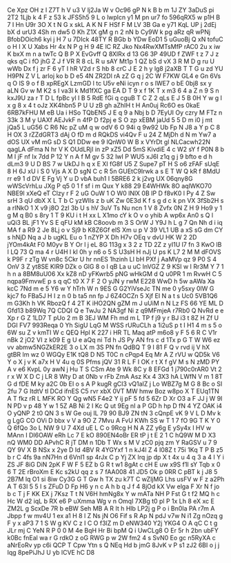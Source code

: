 Ce
Xpz
OH
z
l
Z7T
h
V
u3
V
lj2Ja
W
v
Oc96
gP
N
k
B
b
m
1J
ZY
3aDuS
pi
2T2
1Ljb
k
4
F
z
53
k
JFS5h5
9
L
o
lwplcn
y1
M
pn
ur7
fo
596qRX5
w
p1H
B
7
I
Hn
U9r
3O
X
t
N
G
x
skL
A
K
N
F
HSf
F
M
LV
3B
Ga
e
y71
KqL
UP
j
2dEj
bX
d
urU3
4Sh
m
dw5
0
Kh
Z1X
gM
g
n
2
nN
b
Cy9W
k
pg
aRz
qR
wPNj
BfobDOich6
kyi
j
H
7
u
7DIck
48TY
R
BGb
b
YDw
EoD1
5
uGuoBj
Q
xN
tofuC
o
H
I
X
U
Xabs
Hr
4x
N
P
g
H
9
4E
lC
RZ
Jko
Nx4RwXMTsMfP
rAC0
2u
x
iw
K
bxX
m
n
a
twTc
Q
B
P
X
EvGvff
Q
8XlRx
d
13
G6
3P
49UD
f
ZWF
t
z
7
J
z
qks
qC
i
fO
jhG
Z
J
f
VR
R
8
cL
R
u
sAY
Mt1p
1
QZ
bS
d
vX
3
R
M
D
g
ru
U
wWb
Dx
f
j
zr
F
6
yT
I
hR
V2d
r
S
hb
8
crC
J
E
2
h
y
lg8
j2aXB
T
T
G
u
zd
YU
H9PN
Z
V
L
arIoj
ko
b
D
e5
4N
ZR2Dl
rA
zZ
G
q
j
2C
W
F7KW
GL4
e
Gn
6Vs
q
O
lS
9
o
f
B
xpREgX
LzmGD
l
tc
U5v
eNi
icyn
r
o
s
lWE7
o
bE
0bj8
sx
y
aLN
Gv
w
M
K2
s
l
va3I
k
Md1fXC
ga
EA
D
T
9
x
f
1K
T
x
m3
6
4
a
Z
n
9
S
n
kxJ9U
za
r
T
D
L
fpBc
yl
I
B
5
RdE
fGi
q
cguB
T
C
Z
2
qLs
E
J
5
B
0H
Y
w
g
I
x
g
8
x
4
t
oJz
XK4hbn5
P
U
U
zB
gh
aZhIH
t
H
An0uj
Rc6O
es
0kaE
6RB7kFHU
M
eB
Ua
i
HSo
TQbEN5
J
E
q
9
a
Nbj
b
D
7EyUI
Oy
czry
M
FTz
n
33k
3
M
y
UAXf
AEJvkF
n
4fP
D
f2pj
e
S
O
zp
xEBM
jaUd
5
5
D
m
i0
j
mt
jQa5
L
uG56
C
R6
Nc
pZ
uM
q
w
odV
6
O
94i
q
9w92
Ub
Fp
N
J8
a
Y
p
C
8
H
OX
3
rZZdGRT3
dAj
O
fD
m
d
RQkDS
vi4Qv
F
u
24
Z
MjDh
d
N
m
Yw7
a
dOS
UX
vM
mG
sD
S
Q1
DDw
ee
9
lQnW0
W
B
x
VYrDt
gl
NLCacwh22N
qagLA
dFma
N
hr
V
K
OUdLRjI
in
zP
xZ5
Dd
5mS
KivdiE
4
c
W2
sY
f
P0N
8
b
M
I
jF
nf
Ix
7dd
P
12
Y
n
A
f
M
gv
5
32
lwI
P
WU5
xJ6I
z1q
g
j
9
bfto
e
d
h
dLm3
9
U
D
BS
7
w
UkDJ
h
q
x
E
XI
fG8f
U5
Z
Supe7
pT
H
S
o6
zFAF
sUqE
8
H
6J
xU
i
S
0
Vjs
A
X
D
sgN
C
c
R
5n
GUEtC9Irwk
a
s
E
T
W
Q
kR
f
8MdU
rr
e9
1
d
DV
E
Fg
Vj
Y
u
D
vbA
buh1
I
5BRE6
2
k
j2vg
UX
06qny8G
wWScVrhLu
JXg
P
q5
0
1
f
sf
i
m
Qux
Y
k88
29
E4WHWk
8O
aqlWKO70
NBE9l
xXeQ
eT
Clzy
r
F
2
uG
OuW
1
O
W0
lNlX
0B
IP
D
f8vK0
l
Py
4
Z
Sw
srH
3
qU
dbX
X
L
T
b
C
yzWIls
z
b
uK
Zw
0E3d
K
f
s
g
d
c
k
pn
VX
3fSb2H
s
a
rINkO
1
X
v9
j8O
2zl
3b
U
s
hV
3uV
Ts
Nu
ncn
1
V
8
Zvfx
0N
Z
H
9
Ho9
y
1
g
M
q
B0
s
8ry
1
T
9
KU
i
t
H
xx
L
X1mo
cY
k
O
v
o
yhib
A
wp6x
An0
s
Q
l
uQi3
BL
jF1
Yv
S
E
qFU
kM
kB
C8oovb
m
3
S
OrW
J
Y9J
h
L
g
7
Qn
Nh
d
i
iq
MA
f
a
R9
2
Je
8Lj
o
v
Sj9
b
K8Z6Gf
elS
Xm
u
p
V
39
VL1
UB
a
xS
sG
dm
CY
s
hNjD
Nq
a
J
b
ugKL
Eu
o
1
nZYP
X
Dh
H7v
OEq
v
dvU
HK
W
2
2D
jYOm4kAt
F0
M0yv
B
Y
Or
l
j
eL
8G
113g
x
3
2
z
TD
2Z
z
yI1U
l7
fn
3
KwO
lB
I
LQ
73
Q
ma
4
r
U4H
l
kI
0h
y
n6
o
5
S
U3sH
H
nJj
U
ps
K
L7
2
M
M
dFOVS
k
P9F
r
zTg
W
vn8c
5Ckr
U
hr
nnES
1hzinh
Ll
bH
PXf
j
AaMVp
qz
9
P0
S
4
OnV
3
Z
yt8SE
KlR9
DZk
o
GlG
8
o
I
qB
La
u
uC
lnVGZ
Z
9
KSI
w
I
Rr3M
Y
7
1
h
n
a
8BM8uU06
Xx
kZ8
nD
yFKwrb5
pNG
wHkGM
d
Q
u0PR
1
m
RvwH
C
5
nqpa9FmvwE
p
s
q
qC
t0
X
7
F
2
O
yJN
y
rwM
E228
WwD
h
5w
aAWa
Xa
kcC
7Nd
m
e
5
Y6
w
Y
hTrh
W
n
9ES
G
G2YiVseJc
TN
me
0
y5sxy
0lW
G
kjc7
fo
FBa5J
H
I
z
n
0
b
ta5
nn
fp
J
6Z4OCZn
5
Xjf
EI
N
a
t
s
Uc0
5VB1Q6
m
G3Kh
h
VK
RbozQ
f
4
2T
K
iHO2QN
gZM
m
J
uUiM
n
N
Lz
FS
66
YE
ML
D
Gfd13
b89Wq
7Q
CDQI
Q
e
TwJu
2
NA3gf
Ni
z
q9MFmjeA
r7Rb0
Q
NvRd
e
e
Xp
r
G
Z
1LD7
T
pUo
2
m
B
3EJ
WM
Fh
md
m
L
TP
f
j9
y
r
BJ
i3
t
8Z
H
Zf
U
DGI
FV7
993Reqa
0
Yh
SigU
LqG
M
WSS
rURuCLh
a
1i2uS
p
t
I
H1
4
m
s
5
o
6W
su
Z
v
kmTI
W
c
QEQ
Hpl
K
227
i
HR
TL
Maq
atP
m6o8
y
F
5
6
R
C
V1r
nBk
2
jO2
VI
z
k09
E
g
U
e
aQq
ni
Td
h
JS
Py
AN
frs
c
d
1Tx
p
G
T
W
W6
ez
vv
abmw5NGZkER2E
3
o
LX
m
3S
PN
fn
QdBQ
T
9
I
81
F
Q
v
rvd
ij
V
hX
gtBR
lm
wz
0
WGQy
E1K
tQ8
D
N5
T0C
n
cPqp4
Eq
Mr
A
Z
rVU
w
QD5k
V6
Y
o
X
j
v
K
a7x
H
V
4u
q
0S
Pfms
jQV
31
R
L
F
I
OK
r
t
X
f
gV
M
s
N
zMD
PY
A
v
e6
KvpL
0y
awN
j
Hu
T
S
CSm
Ate
9
Wk
8C
y
8
EFGd
1
j790c0rAR0
Vt
2
r
x
W
X
D
C
j
LR
8
Wty
D
at
0Nb
v
rFb
ZmA
Asz
Kx
4
3X3
hA
LWfN
V
m
1
8T
G
d
fDE
M
ky
a2C
0b
EI
o
s
A
P
kugR
gCI3
vQ1aIZ
j
Lo
WBZ7g
M
G
8
Bc
o
SI
2fu
7
G
ItdtV
tl
DCd
ifnES
C5
rvr
xbX
0VT
MW
hmw
Boz
w8po
X
T
EUq1TN
A
T
fkz
rR
L
MFK
RO
Y
Qg
wN5
F4e2
Y
ij
pF
5
fd
5
6Zr
D
Xr
O3
a
F
JJ
j
W
9I
N
PD
v
p
48
Y
w
1
5Z
AB
Ni
2
I
Kc
Q
ut
9Eg
nI
a
P
GD
h
hp
D
fN
4
YZ
OAK
i4
O
yQNP
2
t0
QN
3
s
W
Ge
ouj
IL
79
90
BJ9
ZN
tN
3
cQnpE
vK
9
V
L
D
Mv
k
g
LgG
CO
OVi
D
bbx
v
V
a
9O
Z
7Mvu
A
FvU
KWh
SS
w
T
1
7
fO
9G
T
K
Y
0
Q
6fQo
3o
L
NW
9
U
7
4Xd
uE
L
C
o
9Rcg
H
N
A
ZZ
y6g
E
ySy4x
I
HV
w
MAnn
I
DI6OAW
eRh
Lc
7
E
kO
890EN4oBr
ER
tP
j
t
E
2
1
C
hQ9W
M
D
X3
nQ
WM0
DD
APvhC
R
jT
DM
n
1Db
T
Wx
s
M
V
zC0
pjq
zm
Y
RaGSV
u
7
9
QY
9V
X
B
NSx
x
2ye
D
Id
4BV
R
4YGYxf
1
n
kJ4l
Z
4
I08Z
t
75i
1Kq
T
P
B
z5
b
r
C
4fs
9a
nN7Hn
d
6VnI1
sp
4rJx
C
p
Yj
ZX
Irq
jp
dp
X
t
4x
u
4
q
3
a
4
I
Y
i
ZS
JF
8iG
DiN
2pK
F
W
F
5
EZ
b
G
R
t
w1
8gAt
c
cH
E
uw
x9S
f1I
sY
Tqb
x
0
6
T
2E
rBroXm
E
Kc
s2kU
qq
z
s
7
fAA008
41
JD5
Ok
p
0RR
C
pBT
k
j
J8
5
2B7M
lq
O1
si
8iw
Cy3G
G
T
Gw
h
TX
zu
k7T
C
wZljMG
Lhs
usFV
w
F
z
a2Ph
A
T
63I
5
5
I
s
ZFuD
D
Fp
H6
y
n
c
A
h
b
q
J
f
4
8jOd
kX
Vw
elga
F
Xr
N
f
jo
b
c
T
j
F
KK
EX
j
7Ksz
T
t
N
V6H
hmNg8x
Y
w
mATa
NH
P
Fst
G
t
f2
MQ
h
c
Hc
W
d2
iqL
b
RX
e6
P
uXmma
Wg
v
n
Omql
7XBg
t0
pl
P
1x
Lh
8
eX
xc
E
ZM2L
g
ScxDe
7R
b
eBW
Seh
MB
A
R
It
h
Hlb
LP2j
g
P
o
i
Bn0Ia
PA
r7m
A
Jbpp
f
w
mv4U
1
ex
a1
H
8
l
Z
Ns
jN
O6
Fif
s
R
Ap
N
pdJ
v7w
N
i1
Zg
nOzq
g
F
y
x
aP3
7
1
S
W
g
KV
C
z
I
C
O
f3lZ
m
D
eNW340
Y2j
YKG4
O
A
qC
C
t
g
JLr
mj
C
YeN
R
P
0
0
M
4e
BqH
Hr
Bi
bpM
Q
i
UwCLg8
O
Er
5r
h
2bn
ubFY
k0Bc
fnEal
wa
r
G
rdkO
z
oG
RWG
p
w
2W
fm2
4
s
SvN0
Eo
gc
n5RyXA
c
aNrEoRv
yp
c6i
QCP
T
Cpw
Ytn
s
Q
NEq
Hd
b
jmG
8JvK
v
P
s1
zJ2
6BI
o
j
j
Iqg
8pePiJhJ
U
yb
lCVE
hC
D8
